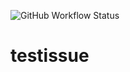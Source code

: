![GitHub Workflow Status](https://img.shields.io/github/workflow/status/zharith/testissue/CI?label=jaja)

# testissue
